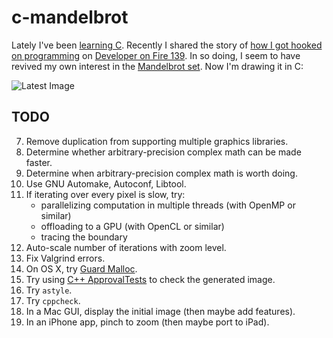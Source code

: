 # c-mandelbrot

Lately I've been [learning C](http://www.schmonz.com/2016/06/18/training-tdd-for-embedded-c/).
Recently I shared the story of
[how I got hooked on programming](http://www.schmonz.com/2007/06/29/when-programming-chose-me/)
on [Developer on Fire 139](http://www.schmonz.com/talk/20160616-developer-on-fire/).
In so doing, I seem to have revived my own interest in the
[Mandelbrot set](https://en.wikipedia.org/wiki/Mandelbrot_set).
Now I'm drawing it in C:

![Latest Image](https://github.com/schmonz/c-mandelbrot/raw/master/pngelbrot.png)

## TODO

7. Remove duplication from supporting multiple graphics libraries.
7. Determine whether arbitrary-precision complex math can be made faster.
7. Determine when arbitrary-precision complex math is worth doing.
7. Use GNU Automake, Autoconf, Libtool.
7. If iterating over every pixel is slow, try:
    - parallelizing computation in multiple threads (with OpenMP or similar)
    - offloading to a GPU (with OpenCL or similar)
    - tracing the boundary
7. Auto-scale number of iterations with zoom level.
7. Fix Valgrind errors.
7. On OS X, try
   [Guard Malloc](https://developer.apple.com/library/mac/documentation/Performance/Conceptual/ManagingMemory/Articles/MallocDebug.html).
7. Try using
   [C++ ApprovalTests](https://github.com/approvals/ApprovalTests.cpp)
   to check the generated image.
7. Try `astyle`.
7. Try `cppcheck`.
7. In a Mac GUI, display the initial image (then maybe add features).
7. In an iPhone app, pinch to zoom (then maybe port to iPad).
